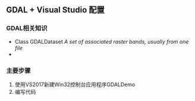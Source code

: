 ## GDAL + Visual Studio 配置 ##

### GDAL相关知识 ###

- Class    GDALDataset    *A set of associated raster bands, usually from one file*
- 

### 主要步骤 ###

1. 使用VS2017新建Win32控制台应用程序GDALDemo
2. 编写代码  